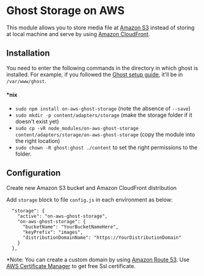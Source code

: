 # Ghost Storage on AWS

This module allows you to store media file at [Amazon S3](https://aws.amazon.com/s3/) instead of storing at local machine and serve by using [Amazon CloudFront](https://aws.amazon.com/cloudfront/).

## Installation

You need to enter the following commands in the directory in which ghost is installed. For example, if you followed the [Ghost setup guide](https://docs.ghost.org/docs/install), it'll be in `/var/www/ghost`.

#### *nix

* `sudo npm install on-aws-ghost-storage` (note the absence of `--save`)
* `sudo mkdir -p content/adapters/storage` (make the storage folder if it doesn't exist yet)
* `sudo cp -vR node_modules/on-aws-ghost-storage content/adapters/storage/on-aws-ghost-storage` (copy the module into the right location)
* `sudo chown -R ghost:ghost ./content` to set the right permissions to the folder.

## Configuration

Create new Amazon S3 bucket and Amazon CloudFront distribution

Add `storage` block to file `config.js` in each environment as below:
```
  "storage": {
    "active": "on-aws-ghost-storage",
    "on-aws-ghost-storage": {
      "bucketName": "YourBucketNameHere",
      "keyPrefix": "images",
      "distributionDomainName": "https://YourDistributionDomain"
    }
  },
```

*Note: You can create a custom domain by using [Amazon Route 53](https://aws.amazon.com/route53/). Use [AWS Certificate Manager](https://aws.amazon.com/certificate-manager/) to get free Ssl certificate.
